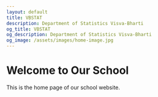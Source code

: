```yaml
---
layout: default
title: VBSTAT
description: Department of Statistics Visva-Bharti
og_title: VBSTAT
og_description: Department of Statistics Visva-Bharti
og_image: /assets/images/home-image.jpg
---
```


# Welcome to Our School

This is the home page of our school website.
